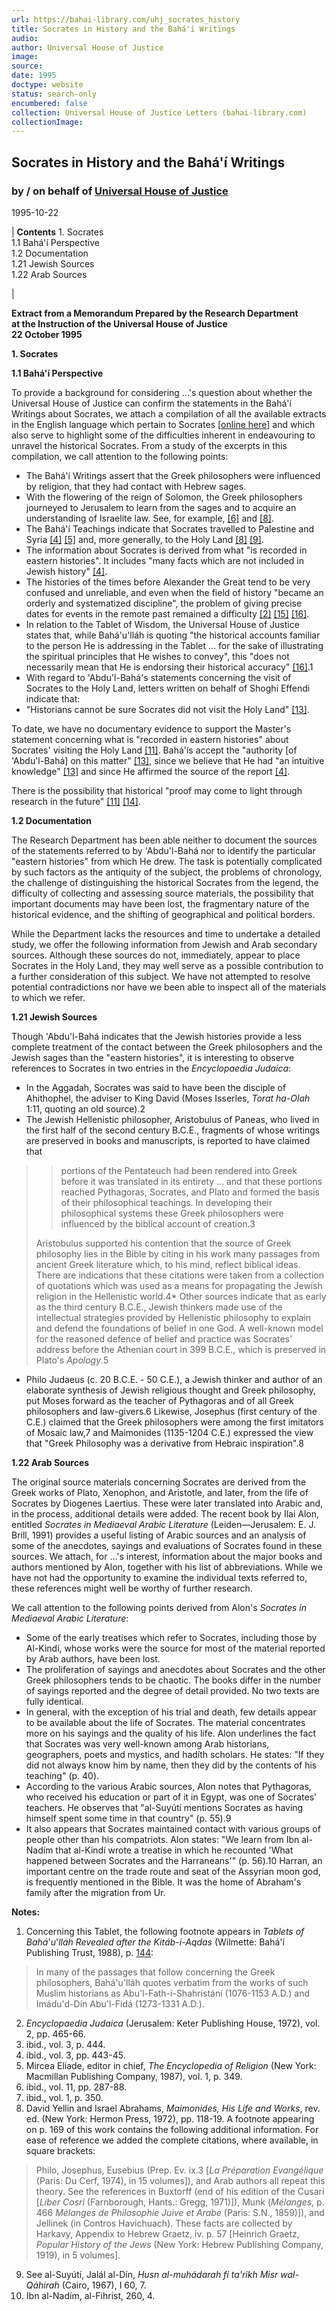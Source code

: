 ```yaml
---
url: https://bahai-library.com/uhj_socrates_history
title: Socrates in History and the Bahá'í Writings
audio: 
author: Universal House of Justice
image: 
source: 
date: 1995
doctype: website
status: search-only
encumbered: false
collection: Universal House of Justice Letters (bahai-library.com)
collectionImage: 
---
```



## Socrates in History and the Bahá'í Writings

### by / on behalf of [Universal House of Justice](https://bahai-library.com/author/Universal+House+of+Justice)

1995-10-22


| **Contents**
1\. Socrates  
1.1 Bahá'í Perspective  
1.2 Documentation  
1.21 Jewish Sources  
1.22 Arab Sources

 |

**Extract from a Memorandum Prepared by the Research Department**  
**at the Instruction of the Universal House of Justice**  
**22 October 1995**

**1\. Socrates**

**1.1 Bahá'í Perspective**

To provide a background for considering ...'s question about whether the Universal House of Justice can confirm the statements in the Bahá'í Writings about Socrates, we attach a compilation of all the available extracts in the English language which pertain to Socrates \[[online here](https://bahai-library.com/compilation_socrates_bwc)\] and which also serve to highlight some of the difficulties inherent in endeavouring to unravel the historical Socrates. From a study of the excerpts in this compilation, we call attention to the following points:

*   The Bahá'í Writings assert that the Greek philosophers were influenced by religion, that they had contact with Hebrew sages.
*   With the flowering of the reign of Solomon, the Greek philosophers journeyed to Jerusalem to learn from the sages and to acquire an understanding of Israelite law. See, for example, [\[6\]](http://bahai-library.com/compilation_socrates_bwc#6) and [\[8\]](http://bahai-library.com/compilation_socrates_bwc#8).
*   The Bahá'í Teachings indicate that Socrates travelled to Palestine and Syria [\[4\]](http://bahai-library.com/compilation_socrates_bwc#4) [\[5\]](http://bahai-library.com/compilation_socrates_bwc#5) and, more generally, to the Holy Land [\[8\]](http://bahai-library.com/compilation_socrates_bwc#8) [\[9\]](http://bahai-library.com/compilation_socrates_bwc#9).
*   The information about Socrates is derived from what "is recorded in eastern histories". It includes "many facts which are not included in Jewish history" [\[4\]](http://bahai-library.com/compilation_socrates_bwc#4).
*   The histories of the times before Alexander the Great tend to be very confused and unreliable, and even when the field of history "became an orderly and systematized discipline", the problem of giving precise dates for events in the remote past remained a difficulty [\[2\]](http://bahai-library.com/compilation_socrates_bwc#2) [\[15\]](http://bahai-library.com/compilation_socrates_bwc#15) [\[16\]](http://bahai-library.com/compilation_socrates_bwc#16).
*   In relation to the Tablet of Wisdom, the Universal House of Justice states that, while Bahá'u'lláh is quoting "the historical accounts familiar to the person He is addressing in the Tablet ... for the sake of illustrating the spiritual principles that He wishes to convey", this "does not necessarily mean that He is endorsing their historical accuracy" [\[16\]](http://bahai-library.com/compilation_socrates_bwc#16).1
*   With regard to 'Abdu'l-Bahá's statements concerning the visit of Socrates to the Holy Land, letters written on behalf of Shoghi Effendi indicate that:
*   "Historians cannot be sure Socrates did not visit the Holy Land" [\[13\]](http://bahai-library.com/compilation_socrates_bwc#13).

To date, we have no documentary evidence to support the Master's statement concerning what is "recorded in eastern histories" about Socrates' visiting the Holy Land [\[11\]](http://bahai-library.com/compilation_socrates_bwc#11). Bahá'ís accept the "authority \[of 'Abdu'l-Bahá\] on this matter" [\[13\]](http://bahai-library.com/compilation_socrates_bwc#13), since we believe that He had "an intuitive knowledge" [\[13\]](http://bahai-library.com/compilation_socrates_bwc#13) and since He affirmed the source of the report [\[4\]](http://bahai-library.com/compilation_socrates_bwc#4).

There is the possibility that historical "proof may come to light through research in the future" [\[11\]](http://bahai-library.com/compilation_socrates_bwc#11) [\[14\]](http://bahai-library.com/compilation_socrates_bwc#14).

**1.2 Documentation**

The Research Department has been able neither to document the sources of the statements referred to by 'Abdu'l-Bahá nor to identify the particular "eastern histories" from which He drew. The task is potentially complicated by such factors as the antiquity of the subject, the problems of chronology, the challenge of distinguishing the historical Socrates from the legend, the difficulty of collecting and assessing source materials, the possibility that important documents may have been lost, the fragmentary nature of the historical evidence, and the shifting of geographical and political borders.

While the Department lacks the resources and time to undertake a detailed study, we offer the following information from Jewish and Arab secondary sources. Although these sources do not, immediately, appear to place Socrates in the Holy Land, they may well serve as a possible contribution to a further consideration of this subject. We have not attempted to resolve potential contradictions nor have we been able to inspect all of the materials to which we refer.

**1.21 Jewish Sources**

Though 'Abdu'l-Bahá indicates that the Jewish histories provide a less complete treatment of the contact between the Greek philosophers and the Jewish sages than the "eastern histories", it is interesting to observe references to Socrates in two entries in the _Encyclopaedia Judaica_:

*   In the Aggadah, Socrates was said to have been the disciple of Ahithophel, the adviser to King David (Moses Isserles, _Torat ha-Olah_ 1:11, quoting an old source).2
*   The Jewish Hellenistic philosopher, Aristobulus of Paneas, who lived in the first half of the second century B.C.E., fragments of whose writings are preserved in books and manuscripts, is reported to have claimed that
> 
> > portions of the Pentateuch had been rendered into Greek before it was translated in its entirety ... and that these portions reached Pythagoras, Socrates, and Plato and formed the basis of their philosophical teachings. In developing their philosophical systems these Greek philosophers were influenced by the biblical account of creation.3
> 
> Aristobulus supported his contention that the source of Greek philosophy lies in the Bible by citing in his work many passages from ancient Greek literature which, to his mind, reflect biblical ideas. There are indications that these citations were taken from a collection of quotations which was used as a means for propagating the Jewish religion in the Hellenistic world.4*   Other sources indicate that as early as the third century B.C.E., Jewish thinkers made use of the intellectual strategies provided by Hellenistic philosophy to explain and defend the foundations of belief in one God. A well-known model for the reasoned defence of belief and practice was Socrates' address before the Athenian court in 399 B.C.E., which is preserved in Plato's _Apology_.5
*   Philo Judaeus (c. 20 B.C.E. - 50 C.E.), a Jewish thinker and author of an elaborate synthesis of Jewish religious thought and Greek philosophy, put Moses forward as the teacher of Pythagoras and of all Greek philosophers and law-givers.6 Likewise, Josephus (first century of the C.E.) claimed that the Greek philosophers were among the first imitators of Mosaic law,7 and Maimonides (1135-1204 C.E.) expressed the view that "Greek Philosophy was a derivative from Hebraic inspiration".8

**1.22 Arab Sources**

The original source materials concerning Socrates are derived from the Greek works of Plato, Xenophon, and Aristotle, and later, from the life of Socrates by Diogenes Laertius. These were later translated into Arabic and, in the process, additional details were added. The recent book by Ilai Alon, entitled _Socrates in Mediaeval Arabic Literature_ (Leiden—Jerusalem: E. J. Brill, 1991) provides a useful listing of Arabic sources and an analysis of some of the anecdotes, sayings and evaluations of Socrates found in these sources. We attach, for ...'s interest, information about the major books and authors mentioned by Alon, together with his list of abbreviations. While we have not had the opportunity to examine the individual texts referred to, these references might well be worthy of further research.

We call attention to the following points derived from Alon's _Socrates in Mediaeval Arabic Literature_:

*   Some of the early treatises which refer to Socrates, including those by Al-Kindí, whose works were the source for most of the material reported by Arab authors, have been lost.
*   The proliferation of sayings and anecdotes about Socrates and the other Greek philosophers tends to be chaotic. The books differ in the number of sayings reported and the degree of detail provided. No two texts are fully identical.
*   In general, with the exception of his trial and death, few details appear to be available about the life of Socrates. The material concentrates more on his sayings and the quality of his life. Alon underlines the fact that Socrates was very well-known among Arab historians, geographers, poets and mystics, and hadíth scholars. He states: "If they did not always know him by name, then they did by the contents of his teaching" (p. 40).
*   According to the various Arabic sources, Alon notes that Pythagoras, who received his education or part of it in Egypt, was one of Socrates' teachers. He observes that "al-Suyútí mentions Socrates as having himself spent some time in that country" (p. 55).9
*   It also appears that Socrates maintained contact with various groups of people other than his compatriots. Alon states: "We learn from Ibn al-Nadím that al-Kindí wrote a treatise in which he recounted 'What happened between Socrates and the Harraneans'" (p. 56).10 Harran, an important centre on the trade route and seat of the Assyrian moon god, is frequently mentioned in the Bible. It was the home of Abraham's family after the migration from Ur.

**Notes:**

1. Concerning this Tablet, the following footnote appears in _Tablets of Bahá_'_u_'_lláh Revealed after the Kitáb-i-Aqdas_ (Wilmette: Bahá'í Publishing Trust, 1988), p. [144](http://bahai-library.com/writings/bahaullah/tb/tb.html#144):

> In many of the passages that follow concerning the Greek philosophers, Bahá'u'lláh quotes verbatim from the works of such Muslim historians as Abu'l-Fath-i-Shahristání (1076-1153 A.D.) and Imádu'd-Dín Abu'l-Fidá (1273-1331 A.D.).

2. _Encyclopaedia Judaica_ (Jerusalem: Keter Publishing House, 1972), vol. 2, pp. 465-66.  
3. ibid., vol. 3, p. 444.  
4. ibid., vol. 3, pp. 443-45.  
5. Mircea Eliade, editor in chief, _The Encyclopedia of Religion_ (New York: Macmillan Publishing Company, 1987), vol. 1, p. 349.  
6. ibid., vol. 11, pp. 287-88.  
7. ibid., vol. 1, p. 350.  
8. David Yellin and Israel Abrahams, _Maimonides, His Life and Works_, rev. ed. (New York: Hermon Press, 1972), pp. 118-19. A footnote appearing on p. 169 of this work contains the following additional information. For ease of reference we added the complete citations, where available, in square brackets:

> Philo, Josephus, Eusebius (Prep. Ev. ix.3 \[_La Préparation Evangélique_ (Paris: Du Cerf, 1974), in 15 volumes\]), and Arab authors all repeat this theory. See the references in Buxtorff (end of his edition of the Cusari \[_Liber Cosri_ (Farnborough, Hants.: Gregg, 1971)\]), Munk (_Mélanges_, p. 466 _Mélanges de Philosophie Juive et Arabe_ (Paris: S.N., 1859)\]), and Jellinek (in Contros Havichuach). These facts are collected by Harkavy, Appendix to Hebrew Graetz, iv. p. 57 \[Heinrich Graetz, _Popular History of the Jews_ (New York: Hebrew Publishing Company, 1919), in 5 volumes\].

9. See al-Suyútí, Jalál al-Dín, _Husn al-muhádarah fí ta'rikh Misr wal-Qáhirah_ (Cairo, 1967), I 60, 7.  
10. Ibn al-Nadím, al-Fihrist, 260, 4.